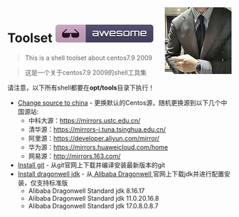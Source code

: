 <img src="42042015.jpg" align="right" />

# Toolset [![Awesome](badge.svg)](#)
> This is a shell toolset about centos7.9 2009

> 这是一个关于centos7.9 2009的shell工具集

请注意，以下所有shell都要在<b>opt/tools</b>目录下执行！

- [Change source to china](change_source_to_china.sh) - 更换默认的Centos源，随机更换源到以下几个中国源站:
   - 中科大源：https://mirrors.ustc.edu.cn/
   - 清华源：https://mirrors-i.tuna.tsinghua.edu.cn/
   - 阿里源：https://developer.aliyun.com/mirror/
   - 华为源：https://mirrors.huaweicloud.com/home
   - 网易源：http://mirrors.163.com/
- [Install git](install_git.sh) - 从git官网上下载并编译安装最新版本的git
- [Install  dragonwell jdk](install_dragonwell_jdk.sh) - 从<a href="https://dragonwell-jdk.io/#/index"> Alibaba Dragonwell </a>官网上下载jdk并进行配置安装，仅支持标准版
   - Alibaba Dragonwell Standard jdk 8.16.17
   - Alibaba Dragonwell Standard jdk 11.0.20.16.8
   - Alibaba Dragonwell Standard jdk 17.0.8.0.8.7
